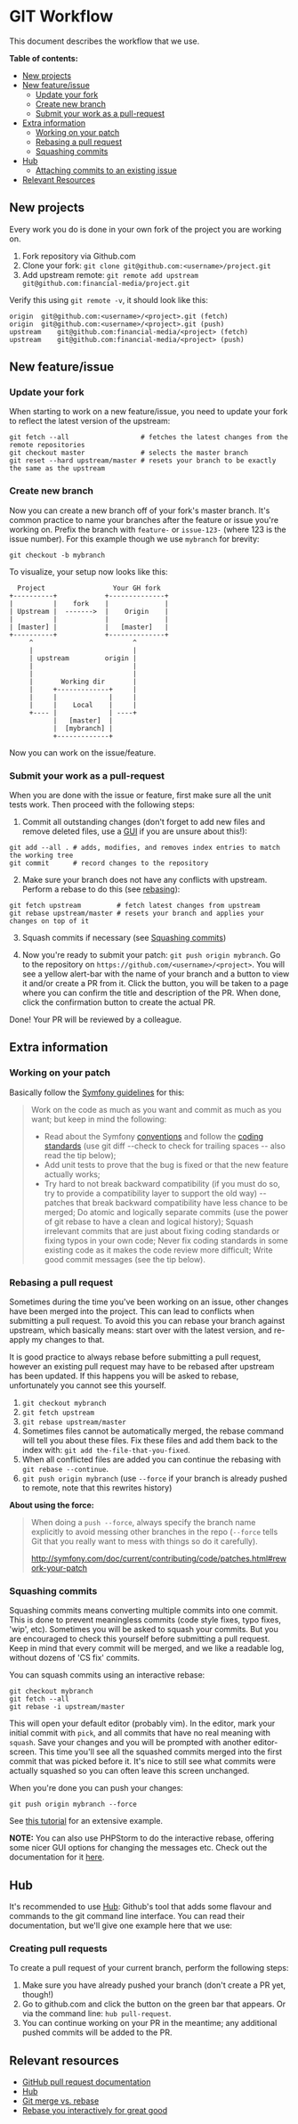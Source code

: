 GIT Workflow
============

This document describes the workflow that we use.

**Table of contents:**

* [New projects](#new-projects)
* [New feature/issue](#new-featureissue)
  * [Update your fork](#update-your-fork)
  * [Create new branch](#create-new-branch)
  * [Submit your work as a pull-request](#submit-your-work-as-a-pull-request)
* [Extra information](#extra-information)
  * [Working on your patch](#working-on-your-patch)
  * [Rebasing a pull request](#rebasing-a-pull-request)
  * [Squashing commits](#squashing-commits)
* [Hub](#hub)
  * [Attaching commits to an existing issue](#attaching-commits-to-an-existing-issue)
* [Relevant Resources](#relevant-resources)


## New projects

Every work you do is done in your own fork of the project you are working on.

1. Fork repository via Github.com
2. Clone your fork: `git clone git@github.com:<username>/project.git`
3. Add upstream remote: `git remote add upstream git@github.com:financial-media/project.git`

Verify this using `git remote -v`, it should look like this:

```
origin	git@github.com:<username>/<project>.git (fetch)
origin	git@github.com:<username>/<project>.git (push)
upstream	git@github.com:financial-media/<project> (fetch)
upstream	git@github.com:financial-media/<project> (push)
```


## New feature/issue

### Update your fork

When starting to work on a new feature/issue, you need to update your fork to reflect the latest version of the
upstream:

```
git fetch --all                  # fetches the latest changes from the remote repositories
git checkout master              # selects the master branch
git reset --hard upstream/master # resets your branch to be exactly the same as the upstream
```

### Create new branch

Now you can create a new branch off of your fork's master branch. It's common practice to name your branches after the
feature or issue you're working on. Prefix the branch with `feature-` or `issue-123-` (where 123 is the issue number).
For this example though we use `mybranch` for brevity:

```
git checkout -b mybranch
```


To visualize, your setup now looks like this:

```
  Project                 Your GH fork
+----------+            +--------------+
|          |    fork    |              |
| Upstream |  ------->  |    Origin    |
|          |            |              |
| [master] |            |   [master]   |
+----------+            +--------------+
     ^                         ^
     |                         |
     | upstream         origin |
     |                         |
     |                         |
     |       Working dir       |
     |     +-------------+     |
     |     |             |     |
     |     |    Local    |     |
     +---- |             | ----+
           |   [master]  |
           |  [mybranch] |
           +-------------+
```

Now you can work on the issue/feature.


### Submit your work as a pull-request

When you are done with the issue or feature, first make sure all the unit tests work. Then proceed with the following
steps:

1. Commit all outstanding changes (don't forget to add new files and remove deleted files, use a [GUI][gui] if you are
unsure about this!):

[gui]: http://mac.github.com

  ```
  git add --all . # adds, modifies, and removes index entries to match the working tree
  git commit      # record changes to the repository
  ```

2. Make sure your branch does not have any conflicts with upstream. Perform a rebase to do this (see [rebasing][rebase]):

[rebase]: #rebasing-a-pull-request

  ```
  git fetch upstream         # fetch latest changes from upstream
  git rebase upstream/master # resets your branch and applies your changes on top of it
  ```

3. Squash commits if necessary (see [Squashing commits][squash])

[squash]: #squashing-commits

4. Now you're ready to submit your patch: `git push origin mybranch`. Go to the repository on
`https://github.com/<username>/<project>`. You will see a yellow alert-bar with the name of your branch and a button to
view it and/or create a PR from it. Click the button, you will be taken to a page where you can confirm the title and
description of the PR. When done, click the confirmation button to create the actual PR.

Done! Your PR will be reviewed by a colleague.


## Extra information

### Working on your patch
Basically follow the [Symfony guidelines][guidelines] for this:

> Work on the code as much as you want and commit as much as you want; but keep in mind the following:
>
> * Read about the Symfony [conventions][conventions] and follow the [coding standards][standards] (use git diff --check
>   to check for trailing spaces -- also read the tip below);
> * Add unit tests to prove that the bug is fixed or that the new feature actually works;
> * Try hard to not break backward compatibility (if you must do so, try to provide a compatibility layer to support the
>   old way) -- patches that break backward compatibility have less chance to be merged;
> Do atomic and logically separate commits (use the power of git rebase to have a clean and logical history);
> Squash irrelevant commits that are just about fixing coding standards or fixing typos in your own code;
> Never fix coding standards in some existing code as it makes the code review more difficult;
> Write good commit messages (see the tip below).

[guidelines]: http://symfony.com/doc/current/contributing/code/patches.html#work-on-your-patch
[conventions]: http://symfony.com/doc/current/contributing/code/conventions.html
[standards]: http://symfony.com/doc/current/contributing/code/standards.html

### Rebasing a pull request

Sometimes during the time you've been working on an issue, other changes have been merged into the project. This can
lead to conflicts when submitting a pull request. To avoid this you can rebase your branch against upstream, which
basically means: start over with the latest version, and re-apply my changes to that.

It is good practice to always rebase before submitting a pull request, however an existing pull request may have to be
rebased after upstream has been updated. If this happens you will be asked to rebase, unfortunately you cannot see this
yourself.

1. `git checkout mybranch`
2. `git fetch upstream`
3. `git rebase upstream/master`
4. Sometimes files cannot be automatically merged, the rebase command will tell you about these files. Fix these files
   and add them back to the index with: `git add the-file-that-you-fixed`.
5. When all conflicted files are added you can continue the rebasing with `git rebase --continue`.
5. `git push origin mybranch` (use `--force` if your branch is already pushed to remote, note that this rewrites
   history)

**About using the force:**

> When doing a `push --force`, always specify the branch name explicitly to avoid messing other branches in the repo
> (`--force` tells Git that you really want to mess with things so do it carefully).
>
> http://symfony.com/doc/current/contributing/code/patches.html#rework-your-patch


### Squashing commits

Squashing commits means converting multiple commits into one commit. This is done to prevent meaningless commits (code
style fixes, typo fixes, 'wip', etc). Sometimes you will be asked to squash your commits. But you are encouraged to
check this yourself before submitting a pull request. Keep in mind that every commit will be merged, and we like a
readable log, without dozens of 'CS fix' commits.

You can squash commits using an interactive rebase:

```
git checkout mybranch
git fetch --all
git rebase -i upstream/master
```

This will open your default editor (probably vim). In the editor, mark your initial commit with `pick`, and all commits
that have no real meaning with `squash`. Save your changes and you will be prompted with another editor-screen. This
time you'll see all the squashed commits merged into the first commit that was picked before it. It's nice to still see
what commits were actually squashed so you can often leave this screen unchanged.

When you're done you can push your changes:

```
git push origin mybranch --force
```

See [this tutorial](http://phuu.net/2014/02/24/rebase-you-interactively-for-great-good.html) for an extensive example.

**NOTE:** You can also use PHPStorm to do the interactive rebase, offering some nicer GUI options for changing the
messages etc. Check out the documentation for it [here][phpstorm-doc].

[phpstorm-doc]: https://www.jetbrains.com/phpstorm/webhelp/rebasing-commits-dialog.html


## Hub

It's recommended to use [Hub][hub]: Github's tool that adds some flavour and commands to the git command line interface.
You can read their documentation, but we'll give one example here that we use:

[hub]: http://hub.github.com

### Creating pull requests

To create a pull request of your current branch, perform the following steps:

1. Make sure you have already pushed your branch (don't create a PR yet, though!)
2. Go to github.com and click the button on the green bar that appears. Or via the command line: `hub pull-request`.
3. You can continue working on your PR in the meantime; any additional pushed commits will be added to the PR.


## Relevant resources

* [GitHub pull request documentation](https://help.github.com/articles/using-pull-requests)
* [Hub](http://hub.github.com)
* [Git merge vs. rebase](http://mislav.uniqpath.com/2013/02/merge-vs-rebase/)
* [Rebase you interactively for great good](http://phuu.net/2014/02/24/rebase-you-interactively-for-great-good.html)
